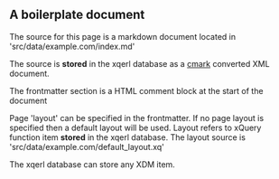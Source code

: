  <!--
 title: Alter Me 
 layout: default_layout
-->

## A boilerplate document

The source for this page is a markdown document located in 'src/data/example.com/index.md'

The source is **stored** in the xqerl database as a
[cmark](https://github.com/commonmark/cmark) converted XML document.

The frontmatter section is a HTML comment block at the 
start of the document

Page 'layout' can be specified in the frontmatter.
If no page layout is specified then a default layout will be used.
Layout refers to xQuery function item **stored** in the xqerl database.
The layout source is 'src/data/example.com/default_layout.xq'

The xqerl database can store any XDM item. 

